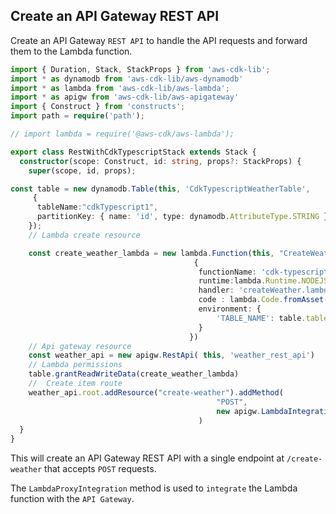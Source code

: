 ## Create an API Gateway REST API

Create an API Gateway `REST API` to handle the API requests and forward them to the Lambda function. 

```ts
import { Duration, Stack, StackProps } from 'aws-cdk-lib';
import * as dynamodb from 'aws-cdk-lib/aws-dynamodb'
import * as lambda from 'aws-cdk-lib/aws-lambda';
import * as apigw from 'aws-cdk-lib/aws-apigateway'
import { Construct } from 'constructs';
import path = require('path');

// import lambda = require('@aws-cdk/aws-lambda');

export class RestWithCdkTypescriptStack extends Stack {
  constructor(scope: Construct, id: string, props?: StackProps) {
    super(scope, id, props);

const table = new dynamodb.Table(this, 'CdkTypescriptWeatherTable',
     {
      tableName:"cdkTypescript1",
      partitionKey: { name: 'id', type: dynamodb.AttributeType.STRING },
    });
    // Lambda create resource

    const create_weather_lambda = new lambda.Function(this, "CreateWeatherLambdaFunction",
                                         {
                                          functionName: 'cdk-typescript-create',
                                          runtime:lambda.Runtime.NODEJS_14_X,
                                          handler: 'createWeather.lambdaHandler',
                                          code : lambda.Code.fromAsset('src'),
                                          environment: { 
                                              'TABLE_NAME': table.tableName
                                          }
                                        })
    // Api gateway resource
    const weather_api = new apigw.RestApi( this, 'weather_rest_api')
    // Lambda permissions
    table.grantReadWriteData(create_weather_lambda)
    //  Create item route
    weather_api.root.addResource("create-weather").addMethod(
                                              "POST",
                                              new apigw.LambdaIntegration(create_weather_lambda)
                                          )
  }
}


```

This will create an API Gateway REST API with a single endpoint at `/create-weather` that accepts `POST` requests. 

The `LambdaProxyIntegration` method is used to `integrate` the Lambda function with the `API Gateway`.